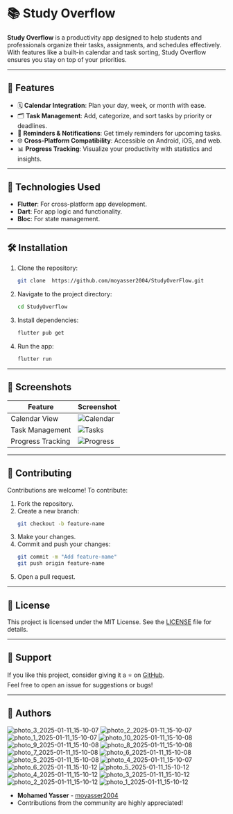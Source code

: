 # 📚 Study Overflow

**Study Overflow** is a productivity app designed to help students and professionals organize their tasks, assignments, and schedules effectively. With features like a built-in calendar and task sorting, Study Overflow ensures you stay on top of your priorities.

---

## 🚀 Features

- 🗓️ **Calendar Integration**: Plan your day, week, or month with ease.
- 🗂 **Task Management**: Add, categorize, and sort tasks by priority or deadlines.
- 🔔 **Reminders & Notifications**: Get timely reminders for upcoming tasks.
- 🌐 **Cross-Platform Compatibility**: Accessible on Android, iOS, and web.
- 📊 **Progress Tracking**: Visualize your productivity with statistics and insights.

---

## 🔧 Technologies Used

- **Flutter**: For cross-platform app development.
- **Dart**: For app logic and functionality.
- **Bloc**: For state management.
---

## 🛠️ Installation

1. Clone the repository:
   ```bash
   git clone  https://github.com/moyasser2004/StudyOverFlow.git
   ```
2. Navigate to the project directory:
   ```bash
   cd StudyOverflow
   ```
3. Install dependencies:
   ```bash
   flutter pub get
   ```
4. Run the app:
   ```bash
   flutter run
   ```

---

## 📸 Screenshots

| Feature           | Screenshot                              |
|--------------------|-----------------------------------------|
| Calendar View      | ![Calendar](link-to-screenshot-1.png)  |
| Task Management    | ![Tasks](link-to-screenshot-2.png)     |
| Progress Tracking  | ![Progress](link-to-screenshot-3.png)  |

---

## 🤝 Contributing

Contributions are welcome! To contribute:
1. Fork the repository.
2. Create a new branch:
   ```bash
   git checkout -b feature-name
   ```
3. Make your changes.
4. Commit and push your changes:
   ```bash
   git commit -m "Add feature-name"
   git push origin feature-name
   ```
5. Open a pull request.

---

## 📄 License

This project is licensed under the MIT License. See the [LICENSE](LICENSE) file for details.

---

## 🌟 Support

If you like this project, consider giving it a ⭐ on [GitHub](https://github.com/your-username/study-overflow).  
Feel free to open an issue for suggestions or bugs!

---

## 📝 Authors
![photo_3_2025-01-11_15-10-07](https://github.com/user-attachments/assets/424d6787-f3f0-4535-8464-bcb9bf946175)
![photo_2_2025-01-11_15-10-07](https://github.com/user-attachments/assets/350835ba-13af-4aa4-a7ed-6e2be5544926)
![photo_1_2025-01-11_15-10-07](https://github.com/user-attachments/assets/cbbef9f1-b91c-4305-b8e1-41eb52617d18)
![photo_10_2025-01-11_15-10-08](https://github.com/user-attachments/assets/1db453c1-77d8-4cb9-8f46-f83ceed7fab9)
![photo_9_2025-01-11_15-10-08](https://github.com/user-attachments/assets/8918d6fa-64e8-48ed-b198-668a7eefee58)
![photo_8_2025-01-11_15-10-08](https://github.com/user-attachments/assets/eca3da7c-17c5-4ceb-9805-cfce80b2ffcd)
![photo_7_2025-01-11_15-10-08](https://github.com/user-attachments/assets/3816e0bc-caa0-42c5-b341-22a1dba42676)
![photo_6_2025-01-11_15-10-08](https://github.com/user-attachments/assets/a383d57e-91b5-44c8-acfd-227017259503)
![photo_5_2025-01-11_15-10-08](https://github.com/user-attachments/assets/d2409c82-15ca-491c-a862-5f7f609e4d79)
![photo_4_2025-01-11_15-10-07](https://github.com/user-attachments/assets/5c3841c8-95ac-4bcb-9016-f4fc62176c06)
![photo_6_2025-01-11_15-10-12](https://github.com/user-attachments/assets/b5204ebc-41f8-4fe1-b20b-0e666679ade0)
![photo_5_2025-01-11_15-10-12](https://github.com/user-attachments/assets/fa4b1981-381c-4669-a8ce-6899dc1f2467)
![photo_4_2025-01-11_15-10-12](https://github.com/user-attachments/assets/731a63dc-0b2b-44e7-afcf-4e7d6190994b)
![photo_3_2025-01-11_15-10-12](https://github.com/user-attachments/assets/08eb59cd-0a02-4ed4-9b89-e726a7c2cc2e)
![photo_2_2025-01-11_15-10-12](https://github.com/user-attachments/assets/6d59db2e-d653-4006-9008-0ca391357938)
![photo_1_2025-01-11_15-10-12](https://github.com/user-attachments/assets/fc8d8387-cb86-4cfa-844e-ca7d89ce0dc9)

- **Mohamed Yasser** - [moyasser2004](https://github.com/moyasser2004)  
- Contributions from the community are highly appreciated!

  
